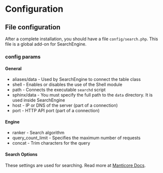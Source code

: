# Configuration

## File configuration

After a complete installation, you should have a file `config/search.php`.
This file is a global add-on for SearchEngine.

### config params

#### General

* aliases/data - Used by SearchEngine to connect the table class
* shell - Enables or disables the use of the Shell module
* path - Connects the executable `searchd` script
* sphinx/data - You must specify the full path to the `data` directory. It is used inside SearchEngine
* host - IP or DNS of the server (part of a connection)
* port - HTTP API port (part of a connection)

#### Engine
* ranker - Search algorithm
* query_count_limit - Specifies the maximum number of requests
* concat - Trim characters for the query

#### Search Options
These settings are used for searching. Read more at [Manticore Docs](https://manual.manticoresearch.com/Introduction).